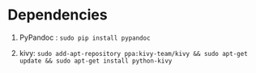 Dependencies
=============


1. PyPandoc : `sudo pip install pypandoc`

2. kivy: `sudo add-apt-repository ppa:kivy-team/kivy && sudo apt-get update && sudo apt-get install python-kivy`
